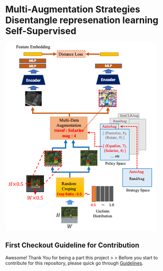 # Multi-Augmentation Strategies Disentangle represenation learning Self-Supervised
![](images/MA_SSRL_framework.png)

## First Checkout Guideline for Contribution

Awesome! Thank You for being a part this project > > 
Before you start to contribute for this repository, please quick go through [Guidelines](contribution_guideline.md).


